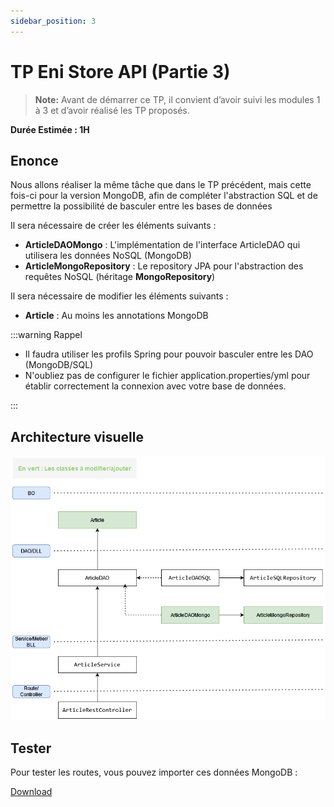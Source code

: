 ```yaml
---
sidebar_position: 3
---
```


# TP Eni Store API (Partie 3)

> **Note:** Avant de démarrer ce TP, il convient d’avoir suivi les modules 1 à 3 et d’avoir réalisé les TP proposés.

**Durée Estimée : 1H**

## Enonce

Nous allons réaliser la même tâche que dans le TP précédent, mais cette fois-ci pour la version MongoDB, afin de compléter l'abstraction SQL et de permettre la possibilité de basculer entre les bases de données

Il sera nécessaire de créer les éléments suivants :

- **ArticleDAOMongo** : L'implémentation de l'interface ArticleDAO qui utilisera les données NoSQL (MongoDB)
- **ArticleMongoRepository** : Le repository JPA pour l'abstraction des requêtes NoSQL (héritage **MongoRepository**)

Il sera nécessaire de modifier les éléments suivants :

- **Article** : Au moins les annotations MongoDB

:::warning Rappel

- Il faudra utiliser les profils Spring pour pouvoir basculer entre les DAO (MongoDB/SQL)
- N'oubliez pas de configurer le fichier application.properties/yml pour établir correctement la connexion avec votre base de données.

:::

## Architecture visuelle

![Diagram](../img/tp_3_archi_mongodb.png)

## Tester

Pour tester les routes, vous pouvez importer ces données MongoDB :

<a target="_blank" href="/res/db_article.articles.json" download="db_article.articles.json">Download</a>
